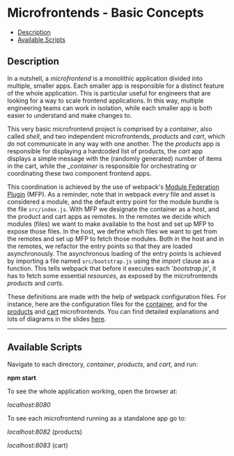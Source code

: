 # Microfrontends - Basic Concepts

- [Description](#description)
- [Available Scripts](#available-scripts)

## Description

In a nutshell, a _microfrontend_ is a monolithic application divided into multiple, smaller apps. Each smaller app is responsible for a distinct feature of the whole application. This is particular useful for engineers that are looking for a way to scale frontend applications. In this way, multiple engineering teams can work in isolation, while each smaller app is both easier to understand and make changes to.

This very basic microfrontend project is comprised by a _container_, also called _shell_, and two independent microfrontends, _products_ and _cart_, which do not communicate in any way with one another. The the _products_ app is responsible for
displaying a hardcoded list of products, the _cart_ app displays a simple message with the (randomly generated) number of items in the cart, while the \__container_
is responsible for orchestrating or coordinating these two component frontend apps.

This coordination is achieved by the use of webpack's [Module Federation Plugin](https://webpack.js.org/plugins/module-federation-plugin/) (MFP). As a reminder, note that in webpack every file and asset is considered a module, and the default entry point for the module bundle is the file `src/index.js`. With MFP we designate the container as a host, and the product and cart apps as remotes. In the remotes we decide which modules (files) we want to make available to the host and set up MFP to expose those files. In the host, we define which files we want to get from the remotes and set up MFP to fetch those modules. Both in the host and in the remotes, we refactor the entry points so that they are loaded asynchronously. The asynchronous loading of the entry points is achieved by importing a file named `src/bootstrap.js` using the _import_ clause as a function. This tells webpack that before
it executes each '_bootstrap.js_', it has to fetch some essential _resources_, as
exposed by the microfrontends _products_ and _carts_.

These definitions are made with the help of webpack configuration files. For instance, here are the configuration files for the [container](container/webpack.config.js),
and for the [products](products/webpack.config.js) and [cart](cart/webpack.config.js) microfrontends. You can find detailed explanations and lots of diagrams in the slides [here](slides/microfrontends-intro.pdf).

---

## Available Scripts

Navigate to each directory, _container_, _products_, and _cart_, and run:

**npm start**

To see the whole application working, open the browser at:

_localhost:8080_

To see each microfrontend running as a standalone app go to:

_localhost:8082_ (products)

_localhost:8083_ (cart)
